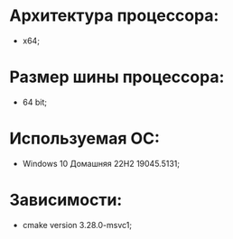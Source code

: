 # Архитектура процессора:
- x64;
# Размер шины процессора:
- 64 bit;
# Используемая ОС:
- Windows 10 Домашняя 22H2 19045.5131;
# Зависимости:
- cmake version 3.28.0-msvc1;
